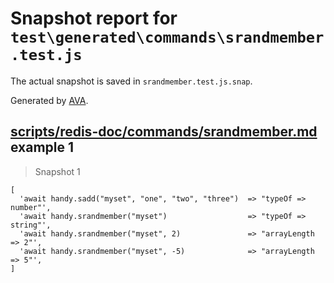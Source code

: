 # Snapshot report for `test\generated\commands\srandmember.test.js`

The actual snapshot is saved in `srandmember.test.js.snap`.

Generated by [AVA](https://ava.li).

## [scripts/redis-doc/commands/srandmember.md](../../../../scripts/redis-doc/commands/srandmember.md) example 1

> Snapshot 1

    [
      'await handy.sadd("myset", "one", "two", "three")  => "typeOf => number"',
      'await handy.srandmember("myset")                  => "typeOf => string"',
      'await handy.srandmember("myset", 2)               => "arrayLength => 2"',
      'await handy.srandmember("myset", -5)              => "arrayLength => 5"',
    ]
